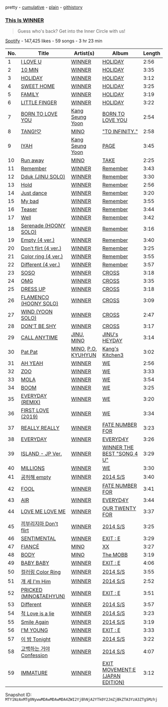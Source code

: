 pretty - [cumulative](/playlists/cumulative/37i9dQZF1DX6thHZc9sy7P.md) - [plain](/playlists/plain/37i9dQZF1DX6thHZc9sy7P) - [githistory](https://github.githistory.xyz/mackorone/spotify-playlist-archive/blob/main/playlists/plain/37i9dQZF1DX6thHZc9sy7P)

### [This Is WINNER](https://open.spotify.com/playlist/37i9dQZF1DX6thHZc9sy7P)

> Guess who's back? Get into the Inner Circle with us!

[Spotify](https://open.spotify.com/user/spotify) - 147,425 likes - 59 songs - 3 hr 23 min

| No. | Title | Artist(s) | Album | Length |
|---|---|---|---|---|
| 1 | [I LOVE U](https://open.spotify.com/track/02Vb9vfZUmqAKNhQwFjPSZ) | [WINNER](https://open.spotify.com/artist/5DuzBeOgFwViFcv00Q5PFb) | [HOLIDAY](https://open.spotify.com/album/6DuGgrykXd5DVx3aznyYqH) | 2:56 |
| 2 | [10 MIN](https://open.spotify.com/track/16sFJNnpsLNnyuWoYsBGjv) | [WINNER](https://open.spotify.com/artist/5DuzBeOgFwViFcv00Q5PFb) | [HOLIDAY](https://open.spotify.com/album/6DuGgrykXd5DVx3aznyYqH) | 3:35 |
| 3 | [HOLIDAY](https://open.spotify.com/track/4tUkszgggTqQ4s2sutt7QW) | [WINNER](https://open.spotify.com/artist/5DuzBeOgFwViFcv00Q5PFb) | [HOLIDAY](https://open.spotify.com/album/6DuGgrykXd5DVx3aznyYqH) | 3:12 |
| 4 | [SWEET HOME](https://open.spotify.com/track/7F2gGDgHxt4QoxNxUOp9mf) | [WINNER](https://open.spotify.com/artist/5DuzBeOgFwViFcv00Q5PFb) | [HOLIDAY](https://open.spotify.com/album/6DuGgrykXd5DVx3aznyYqH) | 3:25 |
| 5 | [FAMILY](https://open.spotify.com/track/3kITvNEXfzdIuT5X5r9lXQ) | [WINNER](https://open.spotify.com/artist/5DuzBeOgFwViFcv00Q5PFb) | [HOLIDAY](https://open.spotify.com/album/6DuGgrykXd5DVx3aznyYqH) | 3:19 |
| 6 | [LITTLE FINGER](https://open.spotify.com/track/5DH5BqrQXjfTd9I0aEtPAQ) | [WINNER](https://open.spotify.com/artist/5DuzBeOgFwViFcv00Q5PFb) | [HOLIDAY](https://open.spotify.com/album/6DuGgrykXd5DVx3aznyYqH) | 3:22 |
| 7 | [BORN TO LOVE YOU](https://open.spotify.com/track/3gOfgRZp9Cglmn2p0I68YP) | [Kang Seung Yoon](https://open.spotify.com/artist/2Ip3x4XtEEhlGg8qI146jL) | [BORN TO LOVE YOU](https://open.spotify.com/album/3qzLoa9H5KHNdhU7qcINmo) | 2:54 |
| 8 | [TANG!♡](https://open.spotify.com/track/42wkZTMDrlzWGth9akHF0p) | [MINO](https://open.spotify.com/artist/3ytV7vc4ZuwGgwaOuWvkk8) | ["TO INFINITY."](https://open.spotify.com/album/6eI4DPjksFdwHechiE51vy) | 2:58 |
| 9 | [IYAH](https://open.spotify.com/track/3EC9jQuk4yPP3IhKOJvbPw) | [Kang Seung Yoon](https://open.spotify.com/artist/2Ip3x4XtEEhlGg8qI146jL) | [PAGE](https://open.spotify.com/album/65UY7ED1QGhIlQ63pucq8g) | 3:45 |
| 10 | [Run away](https://open.spotify.com/track/3kIaUtQdU9q2z4Jit3Frc5) | [MINO](https://open.spotify.com/artist/3ytV7vc4ZuwGgwaOuWvkk8) | [TAKE](https://open.spotify.com/album/7Eeb9AQcOZ3iM4B0HFoos6) | 2:25 |
| 11 | [Remember](https://open.spotify.com/track/5mIQsn1tRQ8uJ2VOW44EiA) | [WINNER](https://open.spotify.com/artist/5DuzBeOgFwViFcv00Q5PFb) | [Remember](https://open.spotify.com/album/2EegWUxYA83XnbwlFf7HEn) | 3:43 |
| 12 | [Dduk \(JINU SOLO\)](https://open.spotify.com/track/7IqxadboF7BZb84L01cCUj) | [WINNER](https://open.spotify.com/artist/5DuzBeOgFwViFcv00Q5PFb) | [Remember](https://open.spotify.com/album/2EegWUxYA83XnbwlFf7HEn) | 3:30 |
| 13 | [Hold](https://open.spotify.com/track/1ary1LsoU9EKfON8oFeALX) | [WINNER](https://open.spotify.com/artist/5DuzBeOgFwViFcv00Q5PFb) | [Remember](https://open.spotify.com/album/2EegWUxYA83XnbwlFf7HEn) | 2:56 |
| 14 | [Just dance](https://open.spotify.com/track/1tLJ8C8Bs6gG1DKLerJ4CR) | [WINNER](https://open.spotify.com/artist/5DuzBeOgFwViFcv00Q5PFb) | [Remember](https://open.spotify.com/album/2EegWUxYA83XnbwlFf7HEn) | 3:20 |
| 15 | [My bad](https://open.spotify.com/track/76nRCiWj5ewNz0nT0jMfhg) | [WINNER](https://open.spotify.com/artist/5DuzBeOgFwViFcv00Q5PFb) | [Remember](https://open.spotify.com/album/2EegWUxYA83XnbwlFf7HEn) | 3:55 |
| 16 | [Teaser](https://open.spotify.com/track/50CozK5LGzPW6rwuCMlnTZ) | [WINNER](https://open.spotify.com/artist/5DuzBeOgFwViFcv00Q5PFb) | [Remember](https://open.spotify.com/album/2EegWUxYA83XnbwlFf7HEn) | 3:44 |
| 17 | [Well](https://open.spotify.com/track/210VphjiHyiFc8xOXYP0D2) | [WINNER](https://open.spotify.com/artist/5DuzBeOgFwViFcv00Q5PFb) | [Remember](https://open.spotify.com/album/2EegWUxYA83XnbwlFf7HEn) | 3:42 |
| 18 | [Serenade \(HOONY SOLO\)](https://open.spotify.com/track/56uChzXJte68QJZ9U81hqZ) | [WINNER](https://open.spotify.com/artist/5DuzBeOgFwViFcv00Q5PFb) | [Remember](https://open.spotify.com/album/2EegWUxYA83XnbwlFf7HEn) | 3:16 |
| 19 | [Empty \(4 ver.\)](https://open.spotify.com/track/3fpee3i4SccmOatcEMp8DH) | [WINNER](https://open.spotify.com/artist/5DuzBeOgFwViFcv00Q5PFb) | [Remember](https://open.spotify.com/album/2EegWUxYA83XnbwlFf7HEn) | 3:40 |
| 20 | [Don’t flirt \(4 ver.\)](https://open.spotify.com/track/6Zd9eMhxY4MM7MvUXSKVuK) | [WINNER](https://open.spotify.com/artist/5DuzBeOgFwViFcv00Q5PFb) | [Remember](https://open.spotify.com/album/2EegWUxYA83XnbwlFf7HEn) | 3:25 |
| 21 | [Color ring \(4 ver.\)](https://open.spotify.com/track/4uJTSHa5e1JV0r7tz8TSNi) | [WINNER](https://open.spotify.com/artist/5DuzBeOgFwViFcv00Q5PFb) | [Remember](https://open.spotify.com/album/2EegWUxYA83XnbwlFf7HEn) | 3:55 |
| 22 | [Different \(4 ver.\)](https://open.spotify.com/track/4nRRcRsN1xIV8pb1J0xxO3) | [WINNER](https://open.spotify.com/artist/5DuzBeOgFwViFcv00Q5PFb) | [Remember](https://open.spotify.com/album/2EegWUxYA83XnbwlFf7HEn) | 3:57 |
| 23 | [SOSO](https://open.spotify.com/track/3SSvulbo5beqzHl0cBsD5O) | [WINNER](https://open.spotify.com/artist/5DuzBeOgFwViFcv00Q5PFb) | [CROSS](https://open.spotify.com/album/3hgan4waRFWu2uvzxSVHCh) | 3:18 |
| 24 | [OMG](https://open.spotify.com/track/3wUKRsBYMagXw7onnHwcJr) | [WINNER](https://open.spotify.com/artist/5DuzBeOgFwViFcv00Q5PFb) | [CROSS](https://open.spotify.com/album/3hgan4waRFWu2uvzxSVHCh) | 3:35 |
| 25 | [DRESS UP](https://open.spotify.com/track/1SQbGHZMWWXNrOUnoCflm0) | [WINNER](https://open.spotify.com/artist/5DuzBeOgFwViFcv00Q5PFb) | [CROSS](https://open.spotify.com/album/3hgan4waRFWu2uvzxSVHCh) | 3:18 |
| 26 | [FLAMENCO \(HOONY SOLO\)](https://open.spotify.com/track/0WzSO8Jxkk2jM3Ekaw9jRe) | [WINNER](https://open.spotify.com/artist/5DuzBeOgFwViFcv00Q5PFb) | [CROSS](https://open.spotify.com/album/3hgan4waRFWu2uvzxSVHCh) | 3:09 |
| 27 | [WIND \(YOON SOLO\)](https://open.spotify.com/track/4uEpbI5gZ1KwtCWcC3ZXoj) | [WINNER](https://open.spotify.com/artist/5DuzBeOgFwViFcv00Q5PFb) | [CROSS](https://open.spotify.com/album/3hgan4waRFWu2uvzxSVHCh) | 2:47 |
| 28 | [DON'T BE SHY](https://open.spotify.com/track/4NRkeGpIsxKH9jrcpbZr0x) | [WINNER](https://open.spotify.com/artist/5DuzBeOgFwViFcv00Q5PFb) | [CROSS](https://open.spotify.com/album/3hgan4waRFWu2uvzxSVHCh) | 3:17 |
| 29 | [CALL ANYTIME](https://open.spotify.com/track/1KTbLNP5zv7SCY8POC2gvZ) | [JINU](https://open.spotify.com/artist/10lR6OAc74wnyP1P8Gfsct), [MINO](https://open.spotify.com/artist/3ytV7vc4ZuwGgwaOuWvkk8) | [JINU's HEYDAY](https://open.spotify.com/album/3WsmgekXScHCwEG23l0spG) | 3:14 |
| 30 | [Pat Pat](https://open.spotify.com/track/6lejhkABV4Hns2v1ZJjPwJ) | [MINO](https://open.spotify.com/artist/3ytV7vc4ZuwGgwaOuWvkk8), [P.O](https://open.spotify.com/artist/6mTcXVXmCixpsVnYDUpCnY), [KYUHYUN](https://open.spotify.com/artist/0il5ZP3xYOECtONJtZ38Ln) | [Kang's Kitchen3](https://open.spotify.com/album/6I5jZ0dOJLoyyiPvYEtbst) | 3:02 |
| 31 | [AH YEAH](https://open.spotify.com/track/4Sk31AucPyWuAEztAu2dEA) | [WINNER](https://open.spotify.com/artist/5DuzBeOgFwViFcv00Q5PFb) | [WE](https://open.spotify.com/album/35kSd7Y6cojcwxuW10dOuU) | 2:56 |
| 32 | [ZOO](https://open.spotify.com/track/20qBbwsO49vWQZPv2O6aWL) | [WINNER](https://open.spotify.com/artist/5DuzBeOgFwViFcv00Q5PFb) | [WE](https://open.spotify.com/album/35kSd7Y6cojcwxuW10dOuU) | 3:33 |
| 33 | [MOLA](https://open.spotify.com/track/0vnuToVffsQ29Ge51sr5qy) | [WINNER](https://open.spotify.com/artist/5DuzBeOgFwViFcv00Q5PFb) | [WE](https://open.spotify.com/album/35kSd7Y6cojcwxuW10dOuU) | 3:54 |
| 34 | [BOOM](https://open.spotify.com/track/4vSoSxMXMeZw3NEZjFZakN) | [WINNER](https://open.spotify.com/artist/5DuzBeOgFwViFcv00Q5PFb) | [WE](https://open.spotify.com/album/35kSd7Y6cojcwxuW10dOuU) | 3:25 |
| 35 | [EVERYDAY \(REMIX\)](https://open.spotify.com/track/6Au0CsV5ellJU7JSHwPpQM) | [WINNER](https://open.spotify.com/artist/5DuzBeOgFwViFcv00Q5PFb) | [WE](https://open.spotify.com/album/35kSd7Y6cojcwxuW10dOuU) | 3:20 |
| 36 | [FIRST LOVE \(2019\)](https://open.spotify.com/track/6PiaO92uPOPDWg6RlSQxcg) | [WINNER](https://open.spotify.com/artist/5DuzBeOgFwViFcv00Q5PFb) | [WE](https://open.spotify.com/album/35kSd7Y6cojcwxuW10dOuU) | 3:34 |
| 37 | [REALLY REALLY](https://open.spotify.com/track/4iJyTp1KwCeBKhf7h0SwsD) | [WINNER](https://open.spotify.com/artist/5DuzBeOgFwViFcv00Q5PFb) | [FATE NUMBER FOR](https://open.spotify.com/album/7aUSYOs4iSl0qx28lelrs0) | 3:23 |
| 38 | [EVERYDAY](https://open.spotify.com/track/7nSbcCwzzF7WUjNU9h9uGE) | [WINNER](https://open.spotify.com/artist/5DuzBeOgFwViFcv00Q5PFb) | [EVERYD4Y](https://open.spotify.com/album/0PT0APCmw2DVgX4JJYtrzU) | 3:26 |
| 39 | [ISLAND \- JP Ver.](https://open.spotify.com/track/2LBIZOuS8wD1g0TUMzH3Fq) | [WINNER](https://open.spotify.com/artist/5DuzBeOgFwViFcv00Q5PFb) | [WINNER THE BEST "SONG 4 U"](https://open.spotify.com/album/1OOoxLYJtQry4GGDQ4P95n) | 3:29 |
| 40 | [MILLIONS](https://open.spotify.com/track/1mNprAwCQaw9xRQItl1J2q) | [WINNER](https://open.spotify.com/artist/5DuzBeOgFwViFcv00Q5PFb) | [WE](https://open.spotify.com/album/1cxfi0rCA6ZaOvlNsLLtYs) | 3:30 |
| 41 | [공허해 empty](https://open.spotify.com/track/2ENZ9lWpoLAGFDJsDb2Cbt) | [WINNER](https://open.spotify.com/artist/5DuzBeOgFwViFcv00Q5PFb) | [2014 S/S](https://open.spotify.com/album/37LnA5YHzyvoScNBpOmk0A) | 3:40 |
| 42 | [FOOL](https://open.spotify.com/track/1mTlfqaoh3piVp3Uhdv7jB) | [WINNER](https://open.spotify.com/artist/5DuzBeOgFwViFcv00Q5PFb) | [FATE NUMBER FOR](https://open.spotify.com/album/7aUSYOs4iSl0qx28lelrs0) | 3:41 |
| 43 | [AIR](https://open.spotify.com/track/72iLCSMWOE87GGsIKMb2G4) | [WINNER](https://open.spotify.com/artist/5DuzBeOgFwViFcv00Q5PFb) | [EVERYD4Y](https://open.spotify.com/album/0PT0APCmw2DVgX4JJYtrzU) | 3:44 |
| 44 | [LOVE ME LOVE ME](https://open.spotify.com/track/5hlqtwCuRf3QchUjjw9iua) | [WINNER](https://open.spotify.com/artist/5DuzBeOgFwViFcv00Q5PFb) | [OUR TWENTY FOR](https://open.spotify.com/album/4mvbi1jkr0RaEMA2QucYPv) | 3:37 |
| 45 | [끼부리지마 Don't flirt](https://open.spotify.com/track/1PoqPHvqIIZY9QOCFXWjre) | [WINNER](https://open.spotify.com/artist/5DuzBeOgFwViFcv00Q5PFb) | [2014 S/S](https://open.spotify.com/album/37LnA5YHzyvoScNBpOmk0A) | 3:25 |
| 46 | [SENTIMENTAL](https://open.spotify.com/track/7000FosyVc1UpvN2Sckidx) | [WINNER](https://open.spotify.com/artist/5DuzBeOgFwViFcv00Q5PFb) | [EXIT : E](https://open.spotify.com/album/7D2FML3EyRJcCoiEgUbRxT) | 3:29 |
| 47 | [FIANCÉ](https://open.spotify.com/track/6Tw2x3wavaWsboio2Cy44I) | [MINO](https://open.spotify.com/artist/3ytV7vc4ZuwGgwaOuWvkk8) | [XX](https://open.spotify.com/album/6aDVb2GbQbmztdcWlttJ34) | 3:27 |
| 48 | [BODY](https://open.spotify.com/track/03D2t5wn77cpCxH8p99ZvA) | [MINO](https://open.spotify.com/artist/3ytV7vc4ZuwGgwaOuWvkk8) | [The MOBB](https://open.spotify.com/album/6LwgGVAkFEmopo6EROaBpd) | 3:19 |
| 49 | [BABY BABY](https://open.spotify.com/track/2zLRE8rUhH2i7maIU5sWVI) | [WINNER](https://open.spotify.com/artist/5DuzBeOgFwViFcv00Q5PFb) | [EXIT : E](https://open.spotify.com/album/7D2FML3EyRJcCoiEgUbRxT) | 4:06 |
| 50 | [컬러링 Color Ring](https://open.spotify.com/track/6viJhP1omFP37DdRHO6Gk7) | [WINNER](https://open.spotify.com/artist/5DuzBeOgFwViFcv00Q5PFb) | [2014 S/S](https://open.spotify.com/album/37LnA5YHzyvoScNBpOmk0A) | 3:55 |
| 51 | [걔 세 I'm Him](https://open.spotify.com/track/7LvZFvfo7Vr5i84GZ44JGr) | [WINNER](https://open.spotify.com/artist/5DuzBeOgFwViFcv00Q5PFb) | [2014 S/S](https://open.spotify.com/album/37LnA5YHzyvoScNBpOmk0A) | 2:52 |
| 52 | [PRICKED \(MINO&TAEHYUN\)](https://open.spotify.com/track/65tvwcHf4V5yKLHMrAwKje) | [WINNER](https://open.spotify.com/artist/5DuzBeOgFwViFcv00Q5PFb) | [EXIT : E](https://open.spotify.com/album/7D2FML3EyRJcCoiEgUbRxT) | 3:51 |
| 53 | [Different](https://open.spotify.com/track/1IdM9Qtv8BE9IZ3BNiPeMA) | [WINNER](https://open.spotify.com/artist/5DuzBeOgFwViFcv00Q5PFb) | [2014 S/S](https://open.spotify.com/album/37LnA5YHzyvoScNBpOmk0A) | 3:57 |
| 54 | [척 Love is a lie](https://open.spotify.com/track/0Dgto5V6NRLTqWaGKOUAtd) | [WINNER](https://open.spotify.com/artist/5DuzBeOgFwViFcv00Q5PFb) | [2014 S/S](https://open.spotify.com/album/37LnA5YHzyvoScNBpOmk0A) | 3:23 |
| 55 | [Smile Again](https://open.spotify.com/track/2UO5SzVbSWubanngPvePXu) | [WINNER](https://open.spotify.com/artist/5DuzBeOgFwViFcv00Q5PFb) | [2014 S/S](https://open.spotify.com/album/37LnA5YHzyvoScNBpOmk0A) | 3:19 |
| 56 | [I'M YOUNG](https://open.spotify.com/track/26t8QQ0oibWO00k25hEGSN) | [WINNER](https://open.spotify.com/artist/5DuzBeOgFwViFcv00Q5PFb) | [EXIT : E](https://open.spotify.com/album/7D2FML3EyRJcCoiEgUbRxT) | 3:33 |
| 57 | [이 밤 Tonight](https://open.spotify.com/track/6YnGrwsjBSk3oGo4aJdo2Q) | [WINNER](https://open.spotify.com/artist/5DuzBeOgFwViFcv00Q5PFb) | [2014 S/S](https://open.spotify.com/album/37LnA5YHzyvoScNBpOmk0A) | 3:22 |
| 58 | [고백하는 거야 Confession](https://open.spotify.com/track/2HpYrrrf4mA84To3PCsvSR) | [WINNER](https://open.spotify.com/artist/5DuzBeOgFwViFcv00Q5PFb) | [2014 S/S](https://open.spotify.com/album/37LnA5YHzyvoScNBpOmk0A) | 4:07 |
| 59 | [IMMATURE](https://open.spotify.com/track/4MKADX60Z5h7WAfaDVbTAS) | [WINNER](https://open.spotify.com/artist/5DuzBeOgFwViFcv00Q5PFb) | [EXIT MOVEMENT:E \(JAPAN EDITION\)](https://open.spotify.com/album/6DOmD0SufB8lZ2fQFRV08b) | 3:12 |

Snapshot ID: `MTY1NzAxMTg0NywwMDAwMDAwMDA4ZWI2YjBhNjA2YTk0Y2JmZjBkZTA3YzA3ZTg5Mzhj`
